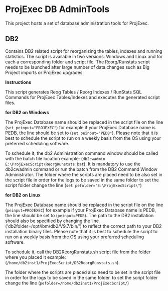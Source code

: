 # ProjExec DB AdminTools
This project hosts a set of database administration tools for ProjExec.

## DB2
Contains DB2 related script for reorganizing the tables, indexes and running statistics. The script is available in two versions: Windows and Linux and for each a corresponding folder and script file.
The Reorg/Runstats script needs to be launched after large number of data changes such as Big Project imports or ProjExec upgrades.

**Instructions**

This script generates Reog Tables / Reorg Indexes / RunStats SQL Commands for ProjExec Tables/Indexes and executes the generated script files.

**for DB2 on Windows**

The ProjExec Database name should be replaced in the script file on the line (`set peinput="PROJEXEC"`) for example if your ProjExec Database name is PEDB, the line should be set to (`set peinput="PEDB"`). Please note that it is best to schedule the script to run on a weekly basis from the OS using your preferred scheduling software. 


To schedule it, the db2 Administration command window should be called with the batch file location
example: (`db2cwadmin E:\ProjExecScript\ReorgRunstats.bat`). It is mandatory to use the db2cwadmin command or run the batch from the DB2 Command Window Administrator. The folder where the scripts are placed need to be also set in the script file in order for the logs to be saved in the same folder to set the script folder change the line (`set pefolder="E:\ProjExecScript\"`) 

**for DB2 on Linux** 

The ProjExec Database name should be replaced in the script file on the line (`peinput=PROJEXEC`) for example if your ProjExec Database name is PEDB, the line should be set to (`peinput=PEDB`). The path to the DB2 installation should also be specified by changing the line ('db2folder=/opt/ibm/db2/V9.7/bin/') to reflect the correct path to your DB2 installation binary files. Please note that it is best to schedule the script to run on a weekly basis from the OS using your preferred scheduling software. 

To schedule it, call the DB2ReorgRunstats.sh script file from the folder where you placed it example: (`/home/db2inst1/ProjExecScript/DB2ReorgRunstats.sh`). 

The folder where the scripts are placed also need to be set in the script file in order for the logs to be saved in the same folder. to set the script folder change the line (`pefolder=/home/db2inst1/ProjExecScript/`) 


